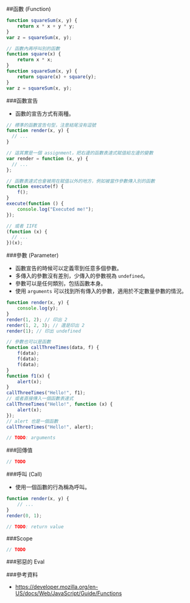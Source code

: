 ##函數 (Function)

```js
function squareSum(x, y) {
	return x * x + y * y;
}
var z = squareSum(x, y);

// 函數內再呼叫別的函數
function square(x) {
	return x * x;
}
function squareSum(x, y) {
	return square(x) + square(y);
}
var z = squareSum(x, y);
```

###函數宣告

* 函數的宣告方式有兩種。

```js
// 標準的函數宣告句型，注意結尾沒有逗號
function render(x, y) {
  // ...
}

// 這其實是一個 assignment，把右邊的函數表達式賦值給左邊的變數
var render = function (x, y) {
  // ...
};

// 函數表達式也會被用在賦值以外的地方，例如被當作參數傳入別的函數
function execute(f) {
	f();
}
execute(function () {
	console.log("Executed me!");
});

// 或者 IIFE
(function (x) {
  // ...
})(x);
```

###參數 (Parameter)

* 函數宣告的時候可以定義零到任意多個參數。
* 多傳入的參數沒有差別，少傳入的參數視為 `undefined`。
* 參數可以是任何類別，包括函數本身。
* 使用 `arguments` 可以找到所有傳入的參數，適用於不定數量參數的情況。

```js
function render(x, y) {
	console.log(y);
}
render(1, 2); // 印出 2
render(1, 2, 3); // 還是印出 2
render(1); // 印出 undefined

// 參數也可以是函數
function callThreeTimes(data, f) {
	f(data);
	f(data);
	f(data);
}
function f1(x) {
	alert(x);
}
callThreeTimes("Hello!", f1);
// 或者直接傳入一個函數表達式
callThreeTimes("Hello!", function (x) {
	alert(x);
});
// alert 也是一個函數
callThreeTimes("Hello!", alert);

// TODO: arguments
```

###回傳值

```js
// TODO
```

###呼叫 (Call)

* 使用一個函數的行為稱為呼叫。

```js
function render(x, y) {
	// ...
}
render(0, 1);

// TODO: return value
```

###Scope

```js
// TODO
```

###邪惡的 Eval



###參考資料

* https://developer.mozilla.org/en-US/docs/Web/JavaScript/Guide/Functions
